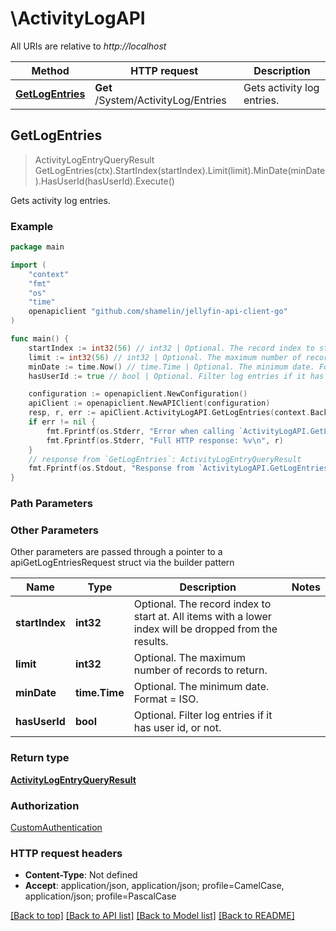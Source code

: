 # \ActivityLogAPI

All URIs are relative to *http://localhost*

Method | HTTP request | Description
------------- | ------------- | -------------
[**GetLogEntries**](ActivityLogAPI.md#GetLogEntries) | **Get** /System/ActivityLog/Entries | Gets activity log entries.



## GetLogEntries

> ActivityLogEntryQueryResult GetLogEntries(ctx).StartIndex(startIndex).Limit(limit).MinDate(minDate).HasUserId(hasUserId).Execute()

Gets activity log entries.

### Example

```go
package main

import (
	"context"
	"fmt"
	"os"
    "time"
	openapiclient "github.com/shamelin/jellyfin-api-client-go"
)

func main() {
	startIndex := int32(56) // int32 | Optional. The record index to start at. All items with a lower index will be dropped from the results. (optional)
	limit := int32(56) // int32 | Optional. The maximum number of records to return. (optional)
	minDate := time.Now() // time.Time | Optional. The minimum date. Format = ISO. (optional)
	hasUserId := true // bool | Optional. Filter log entries if it has user id, or not. (optional)

	configuration := openapiclient.NewConfiguration()
	apiClient := openapiclient.NewAPIClient(configuration)
	resp, r, err := apiClient.ActivityLogAPI.GetLogEntries(context.Background()).StartIndex(startIndex).Limit(limit).MinDate(minDate).HasUserId(hasUserId).Execute()
	if err != nil {
		fmt.Fprintf(os.Stderr, "Error when calling `ActivityLogAPI.GetLogEntries``: %v\n", err)
		fmt.Fprintf(os.Stderr, "Full HTTP response: %v\n", r)
	}
	// response from `GetLogEntries`: ActivityLogEntryQueryResult
	fmt.Fprintf(os.Stdout, "Response from `ActivityLogAPI.GetLogEntries`: %v\n", resp)
}
```

### Path Parameters



### Other Parameters

Other parameters are passed through a pointer to a apiGetLogEntriesRequest struct via the builder pattern


Name | Type | Description  | Notes
------------- | ------------- | ------------- | -------------
 **startIndex** | **int32** | Optional. The record index to start at. All items with a lower index will be dropped from the results. | 
 **limit** | **int32** | Optional. The maximum number of records to return. | 
 **minDate** | **time.Time** | Optional. The minimum date. Format &#x3D; ISO. | 
 **hasUserId** | **bool** | Optional. Filter log entries if it has user id, or not. | 

### Return type

[**ActivityLogEntryQueryResult**](ActivityLogEntryQueryResult.md)

### Authorization

[CustomAuthentication](../README.md#CustomAuthentication)

### HTTP request headers

- **Content-Type**: Not defined
- **Accept**: application/json, application/json; profile=CamelCase, application/json; profile=PascalCase

[[Back to top]](#) [[Back to API list]](../README.md#documentation-for-api-endpoints)
[[Back to Model list]](../README.md#documentation-for-models)
[[Back to README]](../README.md)

